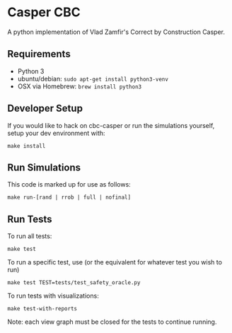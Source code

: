 # Casper CBC
A python implementation of Vlad Zamfir's Correct by Construction Casper.

## Requirements
* Python 3
* ubuntu/debian: `sudo apt-get install python3-venv`
* OSX via Homebrew: `brew install python3`


## Developer Setup
If you would like to hack on cbc-casper or run the simulations yourself, setup your dev environment with:

```
make install
```

## Run Simulations
This code is marked up for use as follows:
```
make run-[rand | rrob | full | nofinal]
```

## Run Tests
To run all tests:

```
make test
```

To run a specific test, use (or the equivalent for whatever test you wish to run)

```
make test TEST=tests/test_safety_oracle.py
```

To run tests with visualizations:
```
make test-with-reports
```
Note: each view graph must be closed for the tests to continue running.
